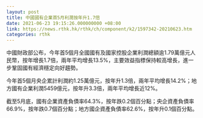 ```yaml
---
layout: post
title: 中國國有企業首5月利潤按年升1.7倍
date: 2021-06-23 19:15:26.000000000 +08:00
link: https://news.rthk.hk/rthk/ch/component/k2/1597342-20210623.htm
categories: rthk
---
```


中國財政部公布，今年首5個月全國國有及國家控股企業利潤總額逾1.79萬億元人民幣，按年增長1.7倍，兩年平均增長13.5%，主要效益指標保持較高增長，進一步鞏固國有經濟穩定向好趨勢。

今年首5個月央企累計利潤約1.25萬億元，按年升1.3倍，兩年平均增長14.2%；地方國有企業利潤5459億元，按年升3.3倍，兩年平均增長近12%。

截至5月底，國有企業資產負債率64.3%，按年跌0.2個百分點；央企資產負債率66.9%，按年跌0.7個百分點；地方國企資產負債率62.6%，按年升0.1個百分點。
